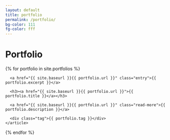 ```yaml
---
layout: default
title: portfolio
permalink: /portfolio/
bg-color: 111
fg-color: fff
---
```


<div class="portfolio">
  <h1>Portfolio</h1>

  {% for portfolio in site.portfolios %}
    <article  class="portfolio {{ portfolio.tag }}" style="{% if portfolio.bg-color %}--bg-color: #{{ portfolio.bg-color }}; {% endif %}{% if portfolio.fg-color %}--fg-color: #{{ portfolio.fg-color }}; {% endif %}">

      <a href="{{ site.baseurl }}{{ portfolio.url }}" class="entry">{{ portfolio.excerpt }}</a>

      <h3><a href="{{ site.baseurl }}{{ portfolio.url }}">{{ portfolio.title }}</a></h3>

      <a href="{{ site.baseurl }}{{ portfolio.url }}" class="read-more">{{ portfolio.description }}</a>
      
      <div class="tag">{{ portfolio.tag }}</div>
    </article>
  {% endfor %}